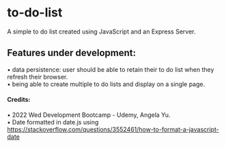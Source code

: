 # to-do-list
A simple to do list created using JavaScript and an Express Server.

## Features under development:
• data persistence: user should be able to retain their to do list when they refresh their browser. <br />
• being able to create multiple to do lists and display on a single page. <br />


#### Credits:
• 2022 Wed Development Bootcamp - Udemy, Angela Yu. <br />
• Date formatted in date.js using https://stackoverflow.com/questions/3552461/how-to-format-a-javascript-date 
